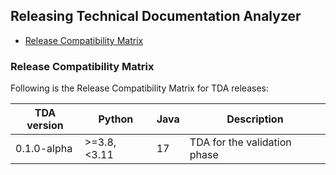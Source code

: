 ## Releasing Technical Documentation Analyzer

<!-- toc -->

  - [Release Compatibility Matrix](#release-compatibility-matrix)

<!-- tocstop -->

### Release Compatibility Matrix

Following is the Release Compatibility Matrix for TDA releases:

| TDA version | Python        | Java | Description                  |
|-------------|---------------|------|------------------------------|
| 0.1.0-alpha | \>=3.8, <3.11 | 17   | TDA for the validation phase |

